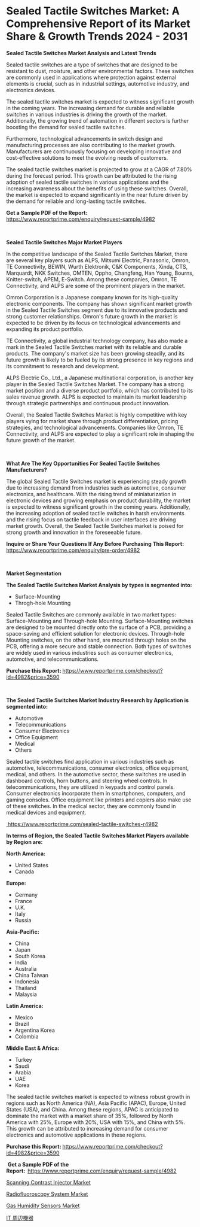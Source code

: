 <p><h1>Sealed Tactile Switches Market: A Comprehensive Report of its Market Share & Growth Trends 2024 - 2031</h1></p><p><strong>Sealed Tactile Switches Market Analysis and Latest Trends</strong></p>
<p><p>Sealed tactile switches are a type of switches that are designed to be resistant to dust, moisture, and other environmental factors. These switches are commonly used in applications where protection against external elements is crucial, such as in industrial settings, automotive industry, and electronics devices.</p><p>The sealed tactile switches market is expected to witness significant growth in the coming years. The increasing demand for durable and reliable switches in various industries is driving the growth of the market. Additionally, the growing trend of automation in different sectors is further boosting the demand for sealed tactile switches.</p><p>Furthermore, technological advancements in switch design and manufacturing processes are also contributing to the market growth. Manufacturers are continuously focusing on developing innovative and cost-effective solutions to meet the evolving needs of customers.</p><p>The sealed tactile switches market is projected to grow at a CAGR of 7.80% during the forecast period. This growth can be attributed to the rising adoption of sealed tactile switches in various applications and the increasing awareness about the benefits of using these switches. Overall, the market is expected to expand significantly in the near future driven by the demand for reliable and long-lasting tactile switches.</p></p>
<p><strong>Get a Sample PDF of the Report:&nbsp;</strong> <a href="https://www.reportprime.com/enquiry/request-sample/4982">https://www.reportprime.com/enquiry/request-sample/4982</a></p>
<p>&nbsp;</p>
<p><strong>Sealed Tactile Switches Major Market Players</strong></p>
<p><p>In the competitive landscape of the Sealed Tactile Switches Market, there are several key players such as ALPS, Mitsumi Electric, Panasonic, Omron, TE Connectivity, BEWIN, Wurth Elektronik, C&K Components, Xinda, CTS, Marquardt, NKK Switches, OMTEN, Oppho, Changfeng, Han Young, Bourns, Knitter-switch, APEM, E-Switch. Among these companies, Omron, TE Connectivity, and ALPS are some of the prominent players in the market.</p><p>Omron Corporation is a Japanese company known for its high-quality electronic components. The company has shown significant market growth in the Sealed Tactile Switches segment due to its innovative products and strong customer relationships. Omron's future growth in the market is expected to be driven by its focus on technological advancements and expanding its product portfolio.</p><p>TE Connectivity, a global industrial technology company, has also made a mark in the Sealed Tactile Switches market with its reliable and durable products. The company's market size has been growing steadily, and its future growth is likely to be fueled by its strong presence in key regions and its commitment to research and development.</p><p>ALPS Electric Co., Ltd., a Japanese multinational corporation, is another key player in the Sealed Tactile Switches Market. The company has a strong market position and a diverse product portfolio, which has contributed to its sales revenue growth. ALPS is expected to maintain its market leadership through strategic partnerships and continuous product innovation.</p><p>Overall, the Sealed Tactile Switches Market is highly competitive with key players vying for market share through product differentiation, pricing strategies, and technological advancements. Companies like Omron, TE Connectivity, and ALPS are expected to play a significant role in shaping the future growth of the market.</p></p>
<p>&nbsp;</p>
<p><strong>What Are The Key Opportunities For Sealed Tactile Switches Manufacturers?</strong></p>
<p><p>The global Sealed Tactile Switches market is experiencing steady growth due to increasing demand from industries such as automotive, consumer electronics, and healthcare. With the rising trend of miniaturization in electronic devices and growing emphasis on product durability, the market is expected to witness significant growth in the coming years. Additionally, the increasing adoption of sealed tactile switches in harsh environments and the rising focus on tactile feedback in user interfaces are driving market growth. Overall, the Sealed Tactile Switches market is poised for strong growth and innovation in the foreseeable future.</p></p>
<p><strong>Inquire or Share Your Questions If Any Before Purchasing This Report:</strong> <a href="https://www.reportprime.com/enquiry/pre-order/4982">https://www.reportprime.com/enquiry/pre-order/4982</a></p>
<p>&nbsp;</p>
<p><strong>Market Segmentation</strong></p>
<p><strong>The Sealed Tactile Switches Market Analysis by types is segmented into:</strong></p>
<p><ul><li>Surface-Mounting</li><li>Throgh-hole Mounting</li></ul></p>
<p><p>Sealed Tactile Switches are commonly available in two market types: Surface-Mounting and Through-hole Mounting. Surface-Mounting switches are designed to be mounted directly onto the surface of a PCB, providing a space-saving and efficient solution for electronic devices. Through-hole Mounting switches, on the other hand, are mounted through holes on the PCB, offering a more secure and stable connection. Both types of switches are widely used in various industries such as consumer electronics, automotive, and telecommunications.</p></p>
<p><strong>Purchase this Report:&nbsp;</strong><a href="https://www.reportprime.com/checkout?id=4982&price=3590">https://www.reportprime.com/checkout?id=4982&price=3590</a></p>
<p>&nbsp;</p>
<p><strong>The Sealed Tactile Switches Market Industry Research by Application is segmented into:</strong></p>
<p><ul><li>Automotive</li><li>Telecommunications</li><li>Consumer Electronics</li><li>Office Equipment</li><li>Medical</li><li>Others</li></ul></p>
<p><p>Sealed tactile switches find application in various industries such as automotive, telecommunications, consumer electronics, office equipment, medical, and others. In the automotive sector, these switches are used in dashboard controls, horn buttons, and steering wheel controls. In telecommunications, they are utilized in keypads and control panels. Consumer electronics incorporate them in smartphones, computers, and gaming consoles. Office equipment like printers and copiers also make use of these switches. In the medical sector, they are commonly found in medical devices and equipment.</p></p>
<p><a href="https://www.reportprime.com/sealed-tactile-switches-r4982">&nbsp;https://www.reportprime.com/sealed-tactile-switches-r4982</a></p>
<p><strong>In terms of Region, the Sealed Tactile Switches Market Players available by Region are:</strong></p>
<p>
    <p> <strong> North America: </strong>
        <ul>
            <li>United States</li>
            <li>Canada</li>
        </ul>
        </p> 
    <p> <strong> Europe: </strong>
        <ul>
            <li>Germany</li>
            <li>France</li>
            <li>U.K.</li>
            <li>Italy</li>
            <li>Russia</li>
        </ul>
        </p> 
    <p> <strong> Asia-Pacific: </strong>
        <ul>
            <li>China</li>
            <li>Japan</li>
            <li>South Korea</li>
            <li>India</li>
            <li>Australia</li>
            <li>China Taiwan</li>
            <li>Indonesia</li>
            <li>Thailand</li>
            <li>Malaysia</li>
        </ul>
        </p> 
    <p> <strong> Latin America: </strong>
        <ul>
            <li>Mexico</li>
            <li>Brazil</li>
            <li>Argentina Korea</li>
            <li>Colombia</li>
        </ul>
        </p> 
    <p> <strong> Middle East & Africa: </strong>
        <ul>
            <li>Turkey</li>
            <li>Saudi</li>
            <li>Arabia</li>
            <li>UAE</li>
            <li>Korea</li>
        </ul>
    </p>
    </p>
<p><p>The sealed tactile switches market is expected to witness robust growth in regions such as North America (NA), Asia Pacific (APAC), Europe, United States (USA), and China. Among these regions, APAC is anticipated to dominate the market with a market share of 35%, followed by North America with 25%, Europe with 20%, USA with 15%, and China with 5%. This growth can be attributed to increasing demand for consumer electronics and automotive applications in these regions.</p></p>
<p><strong>Purchase this Report: </strong><a href="https://www.reportprime.com/checkout?id=4982&price=3590">https://www.reportprime.com/checkout?id=4982&price=3590</a></p>
<p>&nbsp;<strong>Get a Sample PDF of the Report:&nbsp;&nbsp;</strong><a href="https://www.reportprime.com/enquiry/request-sample/4982">https://www.reportprime.com/enquiry/request-sample/4982</a></p>
<p><strong></strong></p>
<p><p><a href="https://issuu.com/reportprime-2/docs/scanning-contrast-injector-market-size-2030.pptx">Scanning Contrast Injector Market</a></p><p><a href="https://issuu.com/reportprime-2/docs/radiofluoroscopy-system-market-size-2030.pptx">Radiofluoroscopy System Market</a></p><p><a href="https://github.com/lbird53714/Market-Research-Report-List-5/blob/main/gas-humidity-sensors-market.md">Gas Humidity Sensors Market</a></p><p><a href="https://github.com/sghwr779811674/Market-Research-Report-List-3/blob/main/434243251210.md">IT 周辺機器</a></p></p>